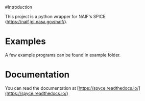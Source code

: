 #Introduction

This project is a python wrapper for NAIF's SPICE (https://naif.jpl.nasa.gov/naif/).

# Examples

A few example programs can be found in example folder.

# Documentation

You can read the documentation at [https://spyce.readthedocs.io/](https://spyce.readthedocs.io/)